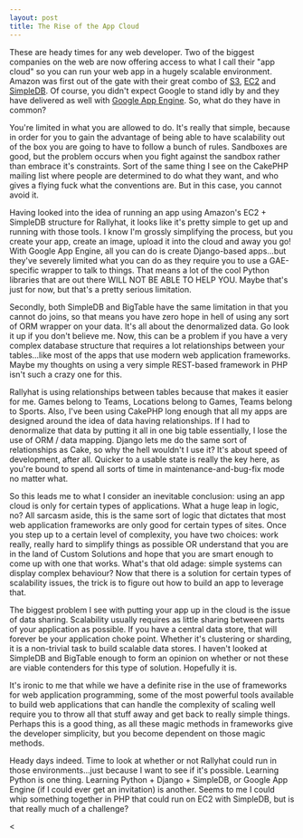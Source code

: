 ```yaml
--- 
layout: post
title: The Rise of the App Cloud
---
```

<p>
These are heady times for any web developer.  Two of the biggest companies on the web are now offering access to what I call their "app cloud" so you can run your web app in a hugely scalable environment.  Amazon was first out of the gate with their great combo of <a href="http://www.amazon.com/gp/browse.html?node=16427261">S3</a>, <a href="http://www.amazon.com/gp/browse.html?node=201590011">EC2</a> and <a href="http://www.amazon.com/gp/browse.html?node=342335011">SimpleDB</a>.  Of course, you didn't expect Google to stand idly by and they have delivered as well with <a href="http://code.google.com/appengine/">Google App Engine</a>.  So, what do they have in common?
</p>
<p>
You're limited in what you are allowed to do.  It's really that simple, because in order for you to gain the advantage of being able to have scalability out of the box you are going to have to follow a bunch of rules.  Sandboxes are good, but the problem occurs when you fight against the sandbox rather than embrace it's constraints.  Sort of the same thing I see on the CakePHP mailing list where people are determined to do what they want, and who gives a flying fuck what the conventions are.  But in this case, you cannot avoid it.
</p>
<p>
Having looked into the idea of running an app using Amazon's EC2 + SimpleDB structure for Rallyhat, it looks like it's pretty simple to get up and running with those tools.  I know I'm grossly simplifying the process, but you create your app, create an image, upload it into the cloud and away you go!  With Google App Engine, all you can do is create Django-based apps...but they've severely limited what you can do as they require you to use a GAE-specific wrapper to talk to things.  That means a lot of the cool Python libraries that are out there WILL NOT BE ABLE TO HELP YOU.  Maybe that's just for now, but that's a pretty serious limitation.
</p>
<p>
Secondly, both SimpleDB and BigTable have the same limitation in that you cannot do joins, so that means you have zero hope in hell of using any sort of ORM wrapper on your data.  It's all about the denormalized data.  Go look it up if you don't believe me.  Now, this can be a problem if you have a very complex database structure that requires a lot relationships between your tables...like most of the apps that use modern web application frameworks.  Maybe my thoughts on using a very simple REST-based framework in PHP isn't such a crazy one for this.
</p>
<p>
Rallyhat is using relationships between tables because that makes it easier for me.  Games belong to Teams, Locations belong to Games, Teams belong to Sports.  Also, I've been using CakePHP long enough that all my apps are designed around the idea of data having relationships.  If I had to denormalize that data by putting it all in one big table essentially, I lose the use of ORM / data mapping.  Django lets me do the same sort of relationships as Cake, so why the hell wouldn't I use it?  It's about speed of development, after all.  Quicker to a usable state is really the key here, as you're bound to spend all sorts of time in maintenance-and-bug-fix mode no matter what.
</p>
<p>
So this leads me to what I consider an inevitable conclusion:  using an app cloud is only for certain types of applications.  What a huge leap in logic, no?  All sarcasm aside, this is the same sort of logic that dictates that most web application frameworks are only good for certain types of sites.  Once you step up to a certain level of complexity, you have two choices:  work really, really hard to simplify things as possible OR understand that you are in the land of Custom Solutions and hope that you are smart enough to come up with one that works.  What's that old adage:  simple systems can display complex behaviour?  Now that there is a solution for certain types of scalability issues, the trick is to figure out how to build an app to leverage that.
</p>
<p>
The biggest problem I see with putting your app up in the cloud is the issue of data sharing.  Scalability usually requires as little sharing between parts of your application as possible.  If you have a central data store, that will forever be your application choke point.  Whether it's clustering or sharding, it is a non-trivial task to build scalable data stores.  I haven't looked at SimpleDB and BigTable enough to form an opinion on whether or not these are viable contenders for this type of solution.  Hopefully it is.
</p>
<p>
It's ironic to me that while we have a definite rise in the use of frameworks for web application programming, some of the most powerful tools available to build web applications that can handle the complexity of scaling well require you to throw all that stuff away and get back to really simple things.  Perhaps this is a good thing, as all these magic methods in frameworks give the developer simplicity, but you become dependent on those magic methods.
</p>
<p>
Heady days indeed.  Time to look at whether or not Rallyhat could run in those environments...just because I want to see if it's possible.  Learning Python is one thing.  Learning Python + Django + SimpleDB, or Google App Engine (if I could ever get an invitation) is another.  Seems to me I could whip something together in PHP that could run on EC2 with SimpleDB, but is that really much of a challenge?
</p>

<
